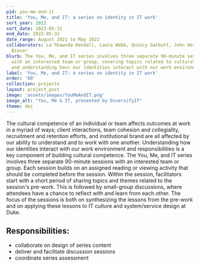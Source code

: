 ```yaml
---
pid: you-me-and-it
title: 'You, Me, and IT: a series on identity in IT work'
sort_year: 2022
sort_date: 2022-05-31
end_date: 2022-05-31
date_range: August 2021 to May 2022
collaborators: La'Shawnda Kendall, Laura Webb, Quincy Garbutt, John Herr, Richard
  Biever
blurb: The You, Me, and IT series involves three separate 90-minute sessions
  with an interested team or group, covering topics related to cultural competence 
  and understanding hour our identities interact with our work environment and responsibilities.
label: 'You, Me, and IT: a series on identity in IT work'
order: '00'
collection: projects
layout: project_post
image: 'assets/images/YouMeAndIT.png'
image_alt: "You, Me & IT, presented by DiversifyIT"
theme: dei
---
```

The cultural competence of an individual or team affects outcomes at work in
a myriad of ways; client interactions, team cohesion and collegiality, recruitment
and retention efforts, and institutional brand are all affected by our ability to
understand and to work with one another. Understanding how our identities interact
with our work environment and responsibilities is a key component of building cultural
competence. The You, Me, and IT series involves three separate 90-minute sessions
with an interested team or group. Each session builds on an assigned reading or
viewing activity that should be completed before the session. Within the session,
facilitators start with a short period of sharing topics and themes related to the
session's pre-work. This is followed by small-group discussions, where attendees
have a chance to reflect with and learn from each other. The focus of the sessions
is both on synthesizing the lessons from the pre-work and on applying these lessons
to IT culture and system/service design at Duke.

## Responsibilities:

* collaborate on design of series content
* deliver and facilitate discussion sessions
* coordinate series assessment
